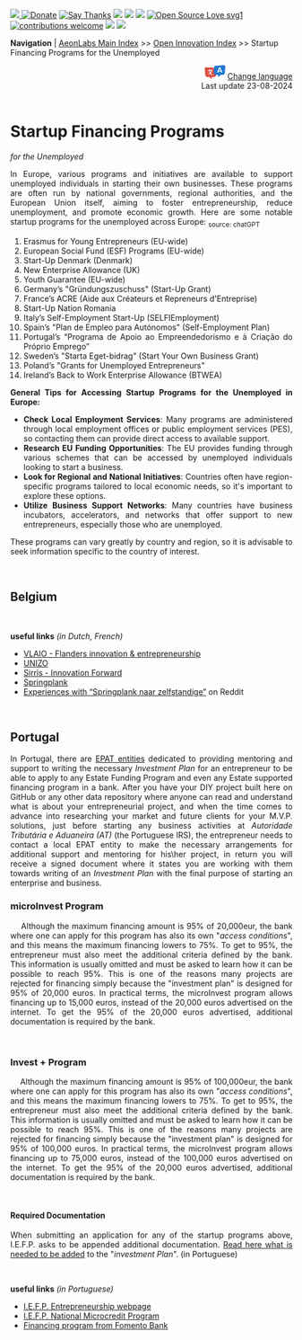 [![](https://dcbadge.vercel.app/api/server/hw3j3RwfJf) ](https://discord.gg/hw3j3RwfJf)
 [![Donate](https://img.shields.io/badge/donate-$-brown.svg?style=for-the-badge)](http://paypal.me/mtpsilva)
 [![Say Thanks](https://img.shields.io/badge/Say%20Thanks-!-yellow.svg?style=for-the-badge)](https://saythanks.io/to/mtpsilva)
![](https://img.shields.io/github/last-commit/aeonSolutions/aeonSolutions?style=for-the-badge)
<img src="https://us-central1-trackgit-analytics.cloudfunctions.net/token/ping/lztozx5fhr486ojv78ol" />
![](https://views.whatilearened.today/views/github/aeonSolutions/aeonSolutions.svg)
[![Open Source Love svg1](https://badges.frapsoft.com/os/v1/open-source.svg?v=103)](#)
[![contributions welcome](https://img.shields.io/badge/contributions-welcome-brightgreen.svg?style=flat&label=Contributions&colorA=red&colorB=black	)](#)
[<img src="https://cdn.buymeacoffee.com/buttons/v2/default-yellow.png" data-canonical-src="https://cdn.buymeacoffee.com/buttons/v2/default-yellow.png" height="30" />](https://www.buymeacoffee.com/migueltomas)
<a href="https://github.com/sponsors/aeonSolutions">
  <img height="40" src="https://github.com/aeonSolutions/PCB-Prototyping-Catalogue/blob/main/media/become_a_github_sponsor.png">
</a>


**Navigation** | [AeonLabs Main Index](https://github.com/aeonSolutions/aeonSolutions/blob/main/aeonSolutions-Main-Index.md)  >>  [Open Innovation Index](https://github.com/aeonSolutions/aeonSolutions/blob/main/open-innovation-book-index.md)  >>  Startup Financing Programs for the Unemployed

<div align="right">
   <img height="25" src="https://github.com/aeonSolutions/aeonSolutions/blob/main/media/language-icon.png"> 
 <a href="https://github-com.translate.goog/aeonSolutions/aeonSolutions/blob/main/startup_financing_programs_for_the_unemployed.md?_x_tr_sl=en&_x_tr_tl=nl&_x_tr_hl=en&_x_tr_pto=wapp">Change language</a> <br>
Last update 23-08-2024
</div>

<br>

<div align="justify">
 
# Startup Financing Programs 
*for the Unemployed*
 <br>

In Europe, various programs and initiatives are available to support unemployed individuals in starting their own businesses. These programs are often run by national governments, regional authorities, and the European Union itself, aiming to foster entrepreneurship, reduce unemployment, and promote economic growth. Here are some notable startup programs for the unemployed across Europe: <sub>source: chatGPT</sub>

1. Erasmus for Young Entrepreneurs (EU-wide)
2. European Social Fund (ESF) Programs (EU-wide)
3. Start-Up Denmark (Denmark)
4. New Enterprise Allowance (UK)
5. Youth Guarantee (EU-wide)
6. Germany’s "Gründungszuschuss" (Start-Up Grant)
7. France’s ACRE (Aide aux Créateurs et Repreneurs d'Entreprise)
8. Start-Up Nation Romania
9. Italy’s Self-Employment Start-Up (SELFIEmployment)
10. Spain’s "Plan de Empleo para Autónomos" (Self-Employment Plan)
11. Portugal’s “Programa de Apoio ao Empreendedorismo e à Criação do Próprio Emprego”
12. Sweden’s "Starta Eget-bidrag" (Start Your Own Business Grant)
13. Poland’s "Grants for Unemployed Entrepreneurs"
14. Ireland’s Back to Work Enterprise Allowance (BTWEA)

**General Tips for Accessing Startup Programs for the Unemployed in Europe:** <br>
- **Check Local Employment Services**: Many programs are administered through local employment offices or public employment services (PES), so contacting them can provide direct access to available support.
- **Research EU Funding Opportunities**: The EU provides funding through various schemes that can be accessed by unemployed individuals looking to start a business.
- **Look for Regional and National Initiatives**: Countries often have region-specific programs tailored to local economic needs, so it's important to explore these options.
- **Utilize Business Support Networks**: Many countries have business incubators, accelerators, and networks that offer support to new entrepreneurs, especially those who are unemployed.

These programs can vary greatly by country and region, so it is advisable to seek information specific to the country of interest.

<br>

## Belgium

<br>

**useful links** *(in Dutch, French)* <br>
- [VLAIO - Flanders innovation & entrepreneurship](https://www.vlaio.be/en)
- [UNIZO](https://www.unizo.be)
- [Sirris - Innovation Forward](https://www.sirris.be/en)
- [Springplank](https://www.rva.be/burgers/volledige-werkloosheid/mag-u-werken-tijdens-uw-werkloosheid/mag-u-tijdens-uw-werkloosheid-een-nevenactiviteit-als-zelfstandige-in-het-kader-van-het-voordeel-springplank-naar-zelfstandige-uitoefenen#:~:text=Het%20voordeel%20"Springplank%20naar%20zelfstandige%20"%20is%20een%20maatregel%20die%20toelaat,te%20behouden%20gedurende%20twaalf%20maanden.)
- [Experiences with “Springplank naar zelfstandige”](https://www.reddit.com/r/belgium/comments/18sq5sq/experiences_with_springplank_naar_zelfstandige/) on Reddit
  
  
<br>

## Portugal
In Portugal, there are [EPAT entities](https://www.iefp.pt/estruturas-de-servicos-apoio) dedicated to providing mentoring and support to writing the necessary *Investment Plan* for an entrepreneur to be able to apply to any Estate Funding Program and even any Estate supported financing program in a bank.  After you have your DIY project built here on GitHub or any other data repository where anyone can read and understand what is about your entrepreneurial project, and when the time comes to advance into researching your market and future clients for your M.V.P. solutions, just before starting any business activities at *Autoridade Tributária e Aduaneira (AT)* (the Portuguese IRS), the entrepreneur needs to contact a local EPAT entity to make the necessary arrangements for additional support and mentoring for his\her project, in return you will receive a signed document where it states you are working with them towards writing of an *Investment Plan* with the final purpose of starting an enterprise and business.   

### microInvest Program
&nbsp; &nbsp; Although the maximum financing amount is 95% of 20,000eur, the bank where one can apply for this program has also its own "*access conditions*", and this means the maximum financing lowers to 75%. To get to 95%, the entrepreneur must also meet the additional criteria defined by the bank. This information is usually omitted and must be asked to learn how it can be possible to reach 95%.  This is one of the reasons many projects are rejected for financing simply because the "investment plan" is designed for 95% of 20,000 euros.  In practical terms, the microInvest program allows financing up to 15,000 euros, instead of the 20,000 euros advertised on the internet. To get the 95% of the 20,000 euros advertised, additional documentation is required by the bank. 

<br>

### Invest + Program
&nbsp; &nbsp; Although the maximum financing amount is 95% of 100,000eur, the bank where one can apply for this program has also its own "*access conditions*", and this means the maximum financing lowers to 75%. To get to 95%, the entrepreneur must also meet the additional criteria defined by the bank. This information is usually omitted and must be asked to learn how it can be possible to reach 95%.  This is one of the reasons many projects are rejected for financing simply because the "investment plan" is designed for 95% of 100,000 euros.  In practical terms, the microInvest program allows financing up to 75,000 euros, instead of the 100,000 euros advertised on the internet. To get the 95% of the 20,000 euros advertised, additional documentation is required by the bank. 

 <br>

#### Required Documentation
When submitting an application for any of the startup programs above, I.E.F.P. asks to be appended additional documentation. [Read here what is needed to be added](https://github.com/aeonSolutions/aeonSolutions/blob/main/IEFP_criacao_empresa_startup_documentacao.md) to the "*investment Plan*". (in Portuguese)
 
<br>

**useful links** *(in Portuguese)* <br>
- [I.E.F.P. Entrepreneurship webpage](https://www.iefp.pt/empreendedorismo)
- [I.E.F.P. National Microcredit Program](https://www.iefp.pt/documents/10181/190833/Ficha+Sintese+Programa+Nacional+de+Microcredito+%28vf+03-01-2022%29.pdf/353dc580-ea2e-4a41-ac78-4e8c0aa6bbe0)
- [Financing program from Fomento Bank](https://www.bpfomento.pt/pt/catalogo/linha-de-apoio-ao-empreendedorismo-e-criacao-do-proprio-emprego/)
  

<br>

</div>
 
</div>
